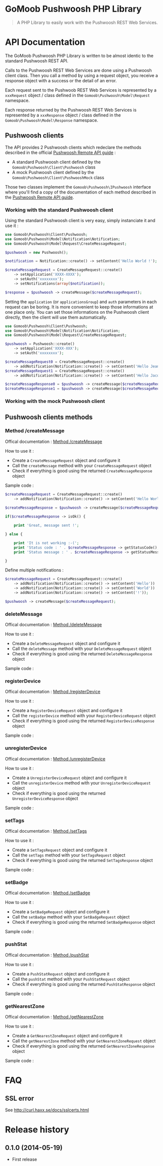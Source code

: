 # GoMoob Pushwoosh PHP Library

> A PHP Library to easily work with the Pushwoosh REST Web Services.

# API Documentation

The GoMoob Pushwoosh PHP Library is written to be almost identic to the standard Pushwoosh REST API.

Calls to the Pushwoosh REST Web Services are done using a Pushwoosh client class. Then you call a method by using a request object, you receive a response object with a success or the detail of an error.

Each request sent to the Pushwoob REST Web Services is represented by a `xxxRequest` object / class defined in the `Gomoob\Pushwoosh\Model\Request` namespace. 

Each response returned by the Pushwoosh REST Web Services is represented by a `xxxResponse` object / class defined in the `Gomoob\Pushwoosh\Model\Response` namespace.

## Pushwoosh clients

The API provides 2 Pushwoosh clients which redeclare the methods described in the official [Pushwoosh Remote API 
guide](http://www.pushwoosh.com/programming-push-notification/pushwoosh-push-notification-remote-api) : 

 * A standard Pushwoosh client defined by the `Gomoob\Pushwoosh\Client\Pushwoosh` class
 * A mock Pushwoosh client defined by the `Gomoob\Pushwoosh\Client\PushwooshMock` class

Those two classes implement the `Gomoob\Pushwoosh\IPushwoosh` interface where you'll find a copy of the documentation of each method described in the [Pushwoosh Remote API  guide](http://www.pushwoosh.com/programming-push-notification/pushwoosh-push-notification-remote-api).

### Working with the standard Pushwoosh client

Using the standard Pushwoosh client is very easy, simply instanciate it and use it : 

```php
use Gomoob\Pushwoosh\Client\Pushwoosh;
use Gomoob\Pushwoosh\Model\Notification\Notification;
use Gomoob\Pushwoosh\Model\Request\CreateMessageRequest;

$pushwoosh = new Pushwoosh();

$notification = Notification::create() -> setContent('Hello World !');

$createMessageRequest = CreateMessageRequest::create() 
    -> setApplication('XXXX-XXXX');
    -> setAuth('xxxxxxxx');
    -> setNotifications(array($notification));

$response = $pushwoosh -> createMessage($createMessageRequest);
```

Setting the `application` (or `applicationsGroup`) and `auth` parameters in each request can be boring. It is more convenient to keep those informations at one place only. You can set those informations on the Pushwoosh client directly, then the client will use them automatically.

```php
use Gomoob\Pushwoosh\Client\Pushwoosh;
use Gomoob\Pushwoosh\Model\Notification\Notification;
use Gomoob\Pushwoosh\Model\Request\CreateMessageRequest;

$pushwoosh = Pushwoosh::create()
    -> setApplication('XXXX-XXX');
    -> setAuth('xxxxxxxx');

$createMessageRequest0 = CreateMessageRequest::create() 
    -> addNotification(Notification::create() -> setContent('Hello Jean !'));
$createMessageRequest1 = CreateMessageRequest::create() 
    -> addNotification(Notification::create() -> setContent('Hello Jacques !'));

$createMessageResponse0 = $pushwoosh -> createMessage($createMessageRequest0);
$createMessageResponse1 = $pushwoosh -> createMessage($createMessageRequest1);

```

### Working with the mock Pushwoosh client

## Pushwoosh clients methods

### Method /createMessage

Offical documentation : [Method /createMessage](http://www.pushwoosh.com/programming-push-notification/pushwoosh-push-notification-remote-api/#PushserviceAPI-Method-messages-create)

How to use it :
 * Create a `CreateMessageRequest` object and configure it
 * Call the `createMessage` method with your `CreateMessageRequest` object
 * Check if everything is good using the returned `CreateMessageResponse` object

Sample code : 
```php
$createMessageRequest = CreateMessageRequest::create()
    -> addNotification(Notification::create() -> setContent('Hello World'!));
    
$createMessageResponse = $pushwoosh -> createMessage($createMessageRequest);

if($createMessageResponse -> isOk() {

    print 'Great, message sent !';

} else {

    print 'It is not working :-(';
    print 'Status code : ' . $createMessageResponse -> getStatusCode();
    print 'Status message : ' . $createMessageResponse -> getStatusMessage();

}
```

Define multiple notifications : 
```php
$createMessageRequest = CreateMessageRequest::create()
    -> addNotification(Notification::create() -> setContent('Hello'))
    -> addNotification(Notification::create() -> setContent('World'))
    -> addNotification(Notification::create() -> setContent('!'));

$pushwoosh -> createMessage($createMessageRequest);
```


### deleteMessage

Offical documentation : [Method /deleteMessage](http://www.pushwoosh.com/programming-push-notification/pushwoosh-push-notification-remote-api/#PushserviceAPI-Method-messages-delete)

How to use it :
 * Create a `DeleteMessageRequest` object and configure it
 * Call the `deleteMessage` method with your `DeleteMessageRequest` object
 * Check if everything is good using the returned `DeleteMessageResponse` object

Sample code : 


### registerDevice

Offical documentation : [Method /registerDevice](http://www.pushwoosh.com/programming-push-notification/pushwoosh-push-notification-remote-api/#PushserviceAPI-MethodRegister)

How to use it :
 * Create a `RegisterDeviceRequest` object and configure it
 * Call the `registerDevice` method with your `RegisterDeviceRequest` object
 * Check if everything is good using the returned `RegisterDeviceResponse` object

Sample code : 


### unregisterDevice

Offical documentation : [Method /unregisterDevice](http://www.pushwoosh.com/programming-push-notification/pushwoosh-push-notification-remote-api/#PushserviceAPI-MethodUnregister)

How to use it :
 * Create a `UnregisterDeviceRequest` object and configure it
 * Call the `unregisterDevice` method with your `UnregisterDeviceRequest` object
 * Check if everything is good using the returned `UnregisterDeviceResponse` object

Sample code : 


### setTags

Offical documentation : [Method /setTags](http://www.pushwoosh.com/programming-push-notification/pushwoosh-push-notification-remote-api/#PushserviceAPI-MethodSetTags)

How to use it :
 * Create a `SetTagsRequest` object and configure it
 * Call the `setTags` method with your `SetTagsRequest` object
 * Check if everything is good using the returned `SetTagsResponse` object

Sample code : 


### setBadge

Offical documentation : [Method /setBadge](http://www.pushwoosh.com/programming-push-notification/pushwoosh-push-notification-remote-api/#PushserviceAPI-MethodSetBadge)

How to use it :
 * Create a `SetBadgeRequest` object and configure it
 * Call the `setBadge` method with your `SetBadgeRequest` object
 * Check if everything is good using the returned `SetBadgeResponse` object

Sample code : 


### pushStat

Offical documentation : [Method /pushStat](http://www.pushwoosh.com/programming-push-notification/pushwoosh-push-notification-remote-api/#PushserviceAPI-MethodPushStat)

How to use it :
 * Create a `PushStatRequest` object and configure it
 * Call the `pushStat` method with your `PushStatRequest` object
 * Check if everything is good using the returned `PushStatResponse` object

Sample code : 


### getNearestZone

Offical documentation : [Method /getNearestZone](http://www.pushwoosh.com/programming-push-notification/pushwoosh-push-notification-remote-api/#PushserviceAPI-MethodGetNearestZone)

How to use it :
 * Create a `GetNearestZoneRequest` object and configure it
 * Call the `getNearestZone` method with your `GetNearestZoneRequest` object
 * Check if everything is good using the returned `GetNearestZoneResponse` object

Sample code : 


# FAQ

## SSL error 
See http://curl.haxx.se/docs/sslcerts.html

# Release history

## 0.1.0 (2014-05-19)
 * First release
